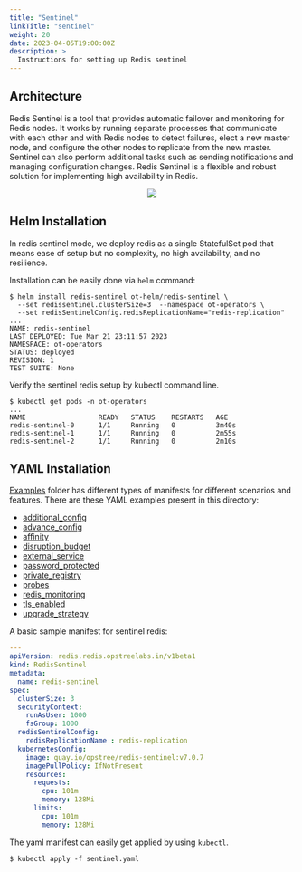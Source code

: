 ```yaml
---
title: "Sentinel"
linkTitle: "sentinel"
weight: 20
date: 2023-04-05T19:00:00Z
description: >
  Instructions for setting up Redis sentinel
---
```


## Architecture

Redis Sentinel is a tool that provides automatic failover and monitoring for Redis nodes. It works by running separate processes that communicate with each other and with Redis nodes to detect failures, elect a new master node, and configure the other nodes to replicate from the new master. Sentinel can also perform additional tasks such as sending notifications and managing configuration changes. Redis Sentinel is a flexible and robust solution for implementing high availability in Redis.

<div align="center" class="mb-0">
    <img src="../../../images/sentinel-redis.png">
</div>

## Helm Installation

In redis sentinel mode, we deploy redis as a single StatefulSet pod that means ease of setup but no complexity, no high availability, and no resilience.

Installation can be easily done via `helm` command:

```shell
$ helm install redis-sentinel ot-helm/redis-sentinel \
  --set redissentinel.clusterSize=3  --namespace ot-operators \
  --set redisSentinelConfig.redisReplicationName="redis-replication"
...
NAME: redis-sentinel
LAST DEPLOYED: Tue Mar 21 23:11:57 2023
NAMESPACE: ot-operators
STATUS: deployed
REVISION: 1
TEST SUITE: None
```

Verify the sentinel redis setup by kubectl command line.

```shell
$ kubectl get pods -n ot-operators
...
NAME                  READY   STATUS    RESTARTS   AGE
redis-sentinel-0      1/1     Running   0          3m40s
redis-sentinel-1      1/1     Running   0          2m55s
redis-sentinel-2      1/1     Running   0          2m10s
```

## YAML Installation

[Examples](https://github.com/OT-CONTAINER-KIT/redis-operator/tree/master/example) folder has different types of manifests for different scenarios and features. There are these YAML examples present in this directory:

- [additional_config](https://github.com/OT-CONTAINER-KIT/redis-operator/tree/master/example/additional_config)
- [advance_config](https://github.com/OT-CONTAINER-KIT/redis-operator/tree/master/example/advance_config)
- [affinity](https://github.com/OT-CONTAINER-KIT/redis-operator/tree/master/example/affinity)
- [disruption_budget](https://github.com/OT-CONTAINER-KIT/redis-operator/tree/master/example/disruption_budget)
- [external_service](https://github.com/OT-CONTAINER-KIT/redis-operator/tree/master/example/external_service)
- [password_protected](https://github.com/OT-CONTAINER-KIT/redis-operator/tree/master/example/password_protected)
- [private_registry](https://github.com/OT-CONTAINER-KIT/redis-operator/tree/master/example/private_registry)
- [probes](https://github.com/OT-CONTAINER-KIT/redis-operator/tree/master/example/probes)
- [redis_monitoring](https://github.com/OT-CONTAINER-KIT/redis-operator/tree/master/example/redis_monitoring)
- [tls_enabled](https://github.com/OT-CONTAINER-KIT/redis-operator/tree/master/example/tls_enabled)
- [upgrade_strategy](https://github.com/OT-CONTAINER-KIT/redis-operator/tree/master/example/upgrade-strategy)

A basic sample manifest for sentinel redis:

```yaml
---
apiVersion: redis.redis.opstreelabs.in/v1beta1
kind: RedisSentinel
metadata:
  name: redis-sentinel
spec:
  clusterSize: 3
  securityContext:
    runAsUser: 1000
    fsGroup: 1000
  redisSentinelConfig: 
    redisReplicationName : redis-replication
  kubernetesConfig:
    image: quay.io/opstree/redis-sentinel:v7.0.7 
    imagePullPolicy: IfNotPresent
    resources:
      requests:
        cpu: 101m
        memory: 128Mi
      limits:
        cpu: 101m
        memory: 128Mi
```

The yaml manifest can easily get applied by using `kubectl`.

```shell
$ kubectl apply -f sentinel.yaml
```
